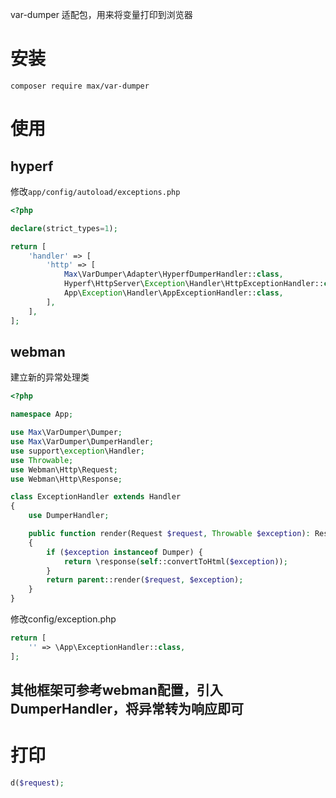 var-dumper 适配包，用来将变量打印到浏览器

# 安装

```shell
composer require max/var-dumper
```

# 使用

## hyperf

修改`app/config/autoload/exceptions.php`

```php
<?php

declare(strict_types=1);

return [
    'handler' => [
        'http' => [
            Max\VarDumper\Adapter\HyperfDumperHandler::class,
            Hyperf\HttpServer\Exception\Handler\HttpExceptionHandler::class,
            App\Exception\Handler\AppExceptionHandler::class,
        ],
    ],
];

```

## webman

建立新的异常处理类

```php
<?php

namespace App;

use Max\VarDumper\Dumper;
use Max\VarDumper\DumperHandler;
use support\exception\Handler;
use Throwable;
use Webman\Http\Request;
use Webman\Http\Response;

class ExceptionHandler extends Handler
{
    use DumperHandler;

    public function render(Request $request, Throwable $exception): Response
    {
        if ($exception instanceof Dumper) {
            return \response(self::convertToHtml($exception));
        }
        return parent::render($request, $exception);
    }
}

```

修改config/exception.php

```php
return [
    '' => \App\ExceptionHandler::class,
];
```

## 其他框架可参考webman配置，引入DumperHandler，将异常转为响应即可

# 打印

```php
d($request);
```
